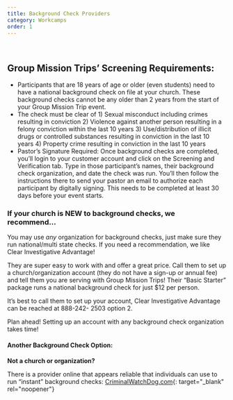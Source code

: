```yaml
---
title: Background Check Providers
category: Workcamps
order: 1
---
```


&nbsp;

## Group Mission Trips’ Screening Requirements:&nbsp;

* Participants that are 18 years of age or older (even students) need to have a national background check on file at your church. These background checks cannot be any older than 2 years from the start of your Group Mission Trip event.
* The check must be clear of 1) Sexual misconduct including crimes resulting in conviction 2) Violence against another person resulting in a felony conviction within the last 10 years 3) Use/distribution of illicit drugs or controlled substances resulting in conviction in the last 10 years 4) Property crime resulting in conviction in the last 10 years
* Pastor’s Signature Required: Once background checks are completed, you’ll login to your customer account and click on the Screening and Verification tab. Type in those participant’s names, their background check organization, and date the check was run. You’ll then follow the instructions there to send your pastor an email to authorize each participant by digitally signing. This needs to be completed at least 30 days before your event starts.&nbsp;

### If your church is NEW to background checks, we recommend...&nbsp;

You may use *any* organization for background checks, just make sure they run national/multi state checks. If you need a recommendation, we like Clear Investigative Advantage\!&nbsp;

They are super easy to work with and offer a great price. Call them to set up a church/organization account (they do not have a sign-up or annual fee) and tell them you are serving with Group Mission Trips\! Their “Basic Starter” package runs a national background check for just $12 per person.&nbsp;

It’s best to call them to set up your account, Clear Investigative Advantage can be reached at 888-242- 2503 option 2.&nbsp;

Plan ahead\! Setting up an account with any background check organization takes time\!&nbsp;

#### Another Background Check Option:

**Not a church or organization?&nbsp;**

There is a provider online that appears reliable that individuals can use to run “instant” background checks: [CriminalWatchDog.com](CriminalWatchDog.com){: target="_blank" rel="noopener"}&nbsp;
